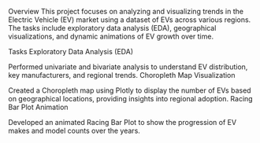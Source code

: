 Overview
This project focuses on analyzing and visualizing trends in the Electric Vehicle (EV) market using a dataset of EVs across various regions. The tasks include exploratory data analysis (EDA), geographical visualizations, and dynamic animations of EV growth over time.

Tasks
Exploratory Data Analysis (EDA)

Performed univariate and bivariate analysis to understand EV distribution, key manufacturers, and regional trends.
Choropleth Map Visualization

Created a Choropleth map using Plotly to display the number of EVs based on geographical locations, providing insights into regional adoption.
Racing Bar Plot Animation

Developed an animated Racing Bar Plot to show the progression of EV makes and model counts over the years.
